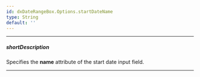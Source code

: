 ```yaml
---
id: dxDateRangeBox.Options.startDateName
type: String
default: ''
---
```

---
##### shortDescription
Specifies the **name** attribute of the start date input field.

---
